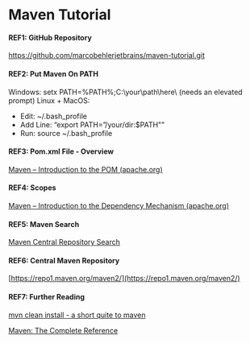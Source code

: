 # Maven Tutorial

#### REF1: GitHub Repository
https://github.com/marcobehlerjetbrains/maven-tutorial.git

#### REF2: Put Maven On PATH
Windows: setx PATH=%PATH%;C:\your\path\here\ (needs an elevated prompt)
Linux + MacOS:
- Edit: ~/.bash_profile
- Add Line: “export PATH=”/your/dir:$PATH"”
- Run: source ~/.bash_profile

#### REF3: Pom.xml File - Overview
[Maven – Introduction to the POM (apache.org)](https://maven.apache.org/guides/introduction/introduction-to-the-pom.html)

#### REF4: Scopes
[Maven – Introduction to the Dependency Mechanism (apache.org)](https://maven.apache.org/guides/introduction/introduction-to-dependency-mechanism.html#Dependency_Scope)

#### REF5: Maven Search
[Maven Central Repository Search](https://search.maven.org/)

#### REF6: Central Maven Repository
[https://repo1.maven.org/maven2/](https://repo1.maven.org/maven2/)

#### REF7: Further Reading
[mvn clean install - a short quite to maven](https://www.marcobehler.com/guides/mvn-clean-install-a-short-guide-to-maven)

[Maven: The Complete Reference](https://books.sonatype.com/mvnref-book/reference/index.html)


